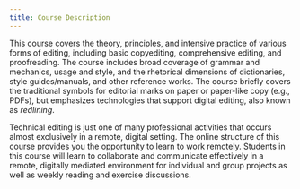 ```yaml
---
title: Course Description
---
```


This course covers the theory, principles, and intensive practice of various forms of editing,
including basic copyediting, comprehensive editing, and proofreading. The course includes broad
coverage of grammar and mechanics, usage and style, and the rhetorical dimensions of dictionaries,
style guides/manuals, and other reference works. The course briefly covers the traditional symbols
for editorial marks on paper or paper-like copy (e.g., PDFs), but emphasizes technologies that
support digital editing, also known as *redlining*.

Technical editing is just one of many professional activities that occurs almost exclusively in a
remote, digital setting. The online structure of this course provides you the opportunity to learn
to work remotely. Students in this course will learn to collaborate and communicate effectively in a
remote, digitally mediated environment for individual and group projects as well as weekly reading
and exercise discussions.
